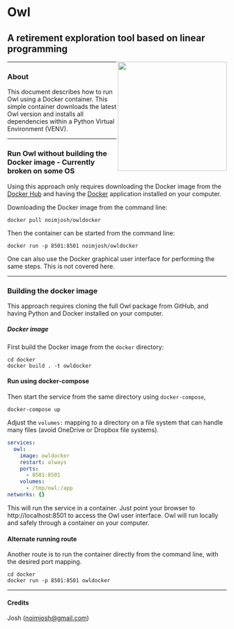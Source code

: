 # Owl

## A retirement exploration tool based on linear programming

<img align=right src="https://raw.github.com/mdlacasse/Owl/main/docs/images/owl.png" width="250">

------------------------------------------------------------------------------------
### About
This document describes how to run Owl using a Docker container.
This simple container downloads the latest Owl version and installs
all dependencies within a Python Virtual Environment (VENV).

------------------------------------------------------------------------------------
### Run Owl without building the Docker image - Currently broken on some OS
Using this approach only requires downloading the Docker image from
the [Docker Hub](http://hub.docker.com) and having the [Docker](http://docker.com)
application installed on your computer.

Downloading the Docker image from the command line:
```
docker pull noimjosh/owldocker
```
Then the container can be started from the command line:
```
docker run -p 8501:8501 noimjosh/owldocker
```
One can also use the Docker graphical user interface for performing the same steps. This is not covered here.

------------------------------------------------------------------------------------
### Building the docker image
This approach requires cloning the full Owl package from GitHub, and having Python and Docker installed on your computer.

##### Docker image
First build the Docker image from the `docker` directory:
```shell
cd docker
docker build . -t owldocker
```

#### Run using docker-compose
Then start the service from the same directory using `docker-compose`,
```shell
docker-compose up
```
Adjust the `volumes:` mapping to a directory on a file system that can handle many files
(avoid OneDrive or Dropbox file systems).

```yml
services:
  owl:
    image: owldocker
    restart: always
    ports:
      - 8501:8501
    volumes:
      - /tmp/owl:/app
networks: {}
```
This will run the service in a container.
Just point your browser to http://localhost:8501 to access the Owl user interface.
Owl will run locally and safely through a container on your computer.

#### Alternate running route
Another route is to run the container directly from the command line,
with the desired port mapping.

```shell
cd docker
docker run -p 8501:8501 owldocker
```

------------------------------------------------------------------------------------

#### Credits
Josh (noimjosh@gmail.com)

